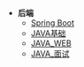 - **后端**
  - [Spring Boot](springboot/_sidebar.md)
  - [JAVA基础](java/_sidebar.md)
  - [JAVA_WEB](javaweb/_sidebar.md)
  - [JAVA_面试](javaknowledge/_sidebar.md)

